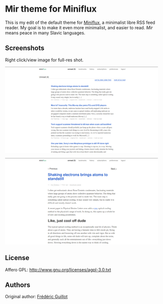 Mir theme for Miniflux
======================

This is my edit of the default theme for [Miniflux](https://github.com/miniflux/miniflux), a minimalist libre RSS feed reader. My goal is to make it even more minimalist, and easier to read. _Mir_ means peace in many Slavic languages.

Screenshots
-----------
Right click/view image for full-res shot.

![Unread Items Screenshot](unread_scrot.png)

![Item Screenshot](item_scrot.png)

License
-------
Affero GPL: <http://www.gnu.org/licenses/agpl-3.0.txt>

Authors
-------
Original author: [Frédéric Guillot](http://fredericguillot.com/)

